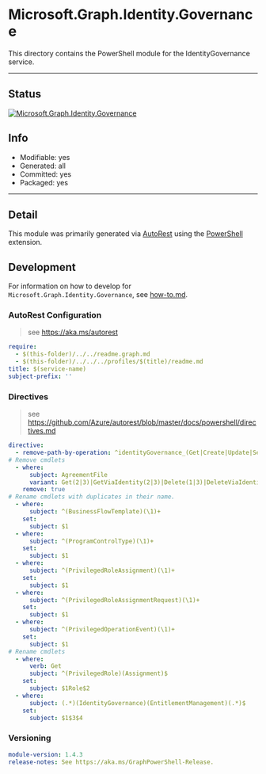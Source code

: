 <!-- region Generated -->
# Microsoft.Graph.Identity.Governance
This directory contains the PowerShell module for the IdentityGovernance service.

---
## Status
[![Microsoft.Graph.Identity.Governance](https://img.shields.io/powershellgallery/v/Microsoft.Graph.Identity.Governance.svg?style=flat-square&label=Microsoft.Graph.Identity.Governance "Microsoft.Graph.Identity.Governance")](https://www.powershellgallery.com/packages/Microsoft.Graph.Identity.Governance/)

## Info
- Modifiable: yes
- Generated: all
- Committed: yes
- Packaged: yes

---
## Detail
This module was primarily generated via [AutoRest](https://github.com/Azure/autorest) using the [PowerShell](https://github.com/Azure/autorest.powershell) extension.

## Development
For information on how to develop for `Microsoft.Graph.Identity.Governance`, see [how-to.md](how-to.md).
<!-- endregion -->

### AutoRest Configuration

> see https://aka.ms/autorest

``` yaml
require:
  - $(this-folder)/../../readme.graph.md
  - $(this-folder)/../../../profiles/$(title)/readme.md
title: $(service-name)
subject-prefix: ''
```

### Directives

> see https://github.com/Azure/autorest/blob/master/docs/powershell/directives.md

``` yaml
directive:
  - remove-path-by-operation: ^identityGovernance_(Get|Create|Update|Set|Delete)EntitlementManagement$|^identityGovernance\.entitlementManagement(_.*AccessPackageResourceRoleScopes|\.accessPackageResourceRoleScopes.*|\.accessPackageAssignmentPolicies\..*|\.accessPackageAssignmentRequests\..*|\.accessPackageAssignmentResourceRoles\..*|\.accessPackageAssignments\..*|\.accessPackageCatalogs\..*|\.accessPackageResourceRequests\..*|\.accessPackageResources\..*|\.accessPackages\..*)$
# Remove cmdlets
  - where:
      subject: AgreementFile
      variant: Get(2|3)|GetViaIdentity(2|3)|Delete(1|3)|DeleteViaIdentity(1|3)|Update(1|3)|UpdateExpanded(1|3)|UpdateViaIdentity(1|3)|UpdateViaIdentityExpanded(1|3)
    remove: true
# Rename cmdlets with duplicates in their name.
  - where:
      subject: ^(BusinessFlowTemplate)(\1)+
    set:
      subject: $1
  - where:
      subject: ^(ProgramControlType)(\1)+
    set:
      subject: $1
  - where:
      subject: ^(PrivilegedRoleAssignment)(\1)+
    set:
      subject: $1
  - where:
      subject: ^(PrivilegedRoleAssignmentRequest)(\1)+
    set:
      subject: $1
  - where:
      subject: ^(PrivilegedOperationEvent)(\1)+
    set:
      subject: $1
# Rename cmdlets
  - where:
      verb: Get
      subject: ^(PrivilegedRole)(Assignment)$
    set:
      subject: $1Role$2
  - where:
      subject: (.*)(IdentityGovernance)(EntitlementManagement)(.*)$
    set:
      subject: $1$3$4
```
### Versioning

``` yaml
module-version: 1.4.3
release-notes: See https://aka.ms/GraphPowerShell-Release.
```
